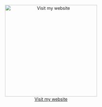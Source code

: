 <p align="center">
  <a href="https://red-wow.github.io" target="_blank" rel="noopener noreferrer">
    <img src="https://img.icons8.com/ios-filled/320/000000/visit.png" alt="Visit my website" width="300" /> <br>
   Visit my website
  </a>
</p>

